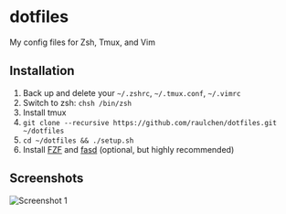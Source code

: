 # dotfiles
My config files for Zsh, Tmux, and Vim

## Installation
1. Back up and delete your `~/.zshrc`, `~/.tmux.conf`, `~/.vimrc`
2. Switch to zsh: `chsh /bin/zsh`
2. Install tmux
3. `git clone --recursive https://github.com/raulchen/dotfiles.git ~/dotfiles`
4. `cd ~/dotfiles && ./setup.sh`
5. Install [FZF](https://github.com/junegunn/fzf) and [fasd](https://github.com/clvv/fasd) (optional, but highly recommended)

## Screenshots
![Screenshot 1](https://raw.githubusercontent.com/raulchen/dotfiles/master/screenshots/ss1.png)

